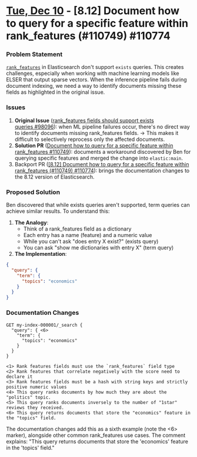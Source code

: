 # [Tue, Dec 10](day://2024.12.10) - [8.12] Document how to query for a specific feature within rank_features (#110749) #110774

### Problem Statement

[`rank_features`](https://www.elastic.co/guide/en/elasticsearch/reference/current/rank-features.html) in Elasticsearch don't support `exists` queries. This creates challenges, especially when working with machine learning models like ELSER that output sparse vectors. When the inference pipeline fails during document indexing, we need a way to identify documents missing these fields as highlighted in the original issue.

### Issues

1. **Original Issue** ([rank_features fields should support exists queries #98096](https://github.com/elastic/elasticsearch/issues/98096)): when ML pipeline failures occur, there's no direct way to identify documents missing rank_features fields. → This makes it difficult to selectively reprocess only the affected documents.
2. **Solution PR** ([Document how to query for a specific feature within rank_features #110749](https://github.com/elastic/elasticsearch/pull/110749)): documents a workaround discovered by Ben for querying specific features and merged the change into `elastic:main`.
3. Backport PR ([[8.12] Document how to query for a specific feature within rank_features (#110749) #110774](https://github.com/elastic/elasticsearch/pull/110774)): brings the documentation changes to the 8.12 version of Elasticsearch.

### Proposed Solution

Ben discovered that while exists queries aren't supported, term queries can achieve similar results. To understand this:

1. **The Analogy**:
   - Think of a rank_features field as a dictionary
   - Each entry has a name (feature) and a numeric value
   - While you can't ask "does entry X exist?" (exists query)
   - You can ask "show me dictionaries with entry X" (term query)
1. **The Implementation**:

```json
{
  "query": {
    "term": {
      "topics": "economics"
    }
  }
}
```

### Documentation Changes

```plaintext
GET my-index-000001/_search {
  "query": { <6>
    "term": {
      "topics": "economics"
    }
  }
}

<1> Rank features fields must use the `rank_features` field type
<2> Rank features that correlate negatively with the score need to declare it
<3> Rank features fields must be a hash with string keys and strictly positive numeric values
<4> This query ranks documents by how much they are about the "politics" topic.
<5> This query ranks documents inversely to the number of "1star" reviews they received.
<6> This query returns documents that store the "economics" feature in the "topics" field.
```

The documentation changes add this as a sixth example (note the <6> marker), alongside other common rank_features use cases. The comment explains: "This query returns documents that store the 'economics' feature in the 'topics' field."

